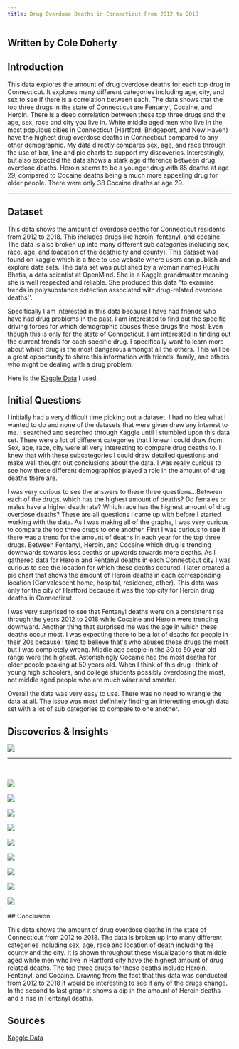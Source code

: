 ```yaml
---
title: Drug Overdose Deaths in Connecticut From 2012 to 2018
---
```

## Written by Cole Doherty

## Introduction
This data explores the amount of drug overdose deaths for each top drug in Connecticut. It explores many different categories including age, city, and sex to see if there is a correlation between each. The data shows that the top three drugs in the state of Connecticut are Fentanyl, Cocaine, and Heroin. There is a deep correlation between these top three drugs and the age, sex, race and city you live in. White middle aged men who live in the most populous cities in Connecticut (Hartford, Bridgeport, and New Haven) have the highest drug overdose deaths in Connecticut compared to any other demographic. My data directly compares sex, age, and race through the use of bar, line and pie charts to support my discoveries. Interestingly, but also expected the data shows a stark age difference between drug overdose deaths. Heroin seems to be a younger drug with 85 deaths at age 29, compared to Cocaine deaths being a much more appealing drug for older people. There were only 38 Cocaine deaths at age 29.
***
## Dataset 

This data shows the amount of overdose deaths for Connecticut residents from 2012 to 2018. This includes drugs like heroin, fentanyl, and cocaine. The data is also broken up into many different sub categories including sex, race, age, and loacation of the death(city and county). This dataset was found on kaggle which is a free to use website where users can publish and explore data sets. The data set was published by a woman named Ruchi Bhatia, a data scientist at OpenMind. She is a Kaggle grandmaster meaning she is well respected and reliable. She produced this data "to examine trends in polysubstance detection associated with drug-related overdose deaths''.

Specifically I am interested in this data because I have had friends who have had drug problems in the past. I am interested to find out the specific driving forces for which demographic abuses these drugs the most. Even though this is only for the state of Connecticut, I am interested in finding out the current trends for each specific drug. I specifically want to learn more about which drug is the most dangerous amongst all the others. This will be a great opportunity to share this information with friends, family, and others who might be dealing with a drug problem. 

Here is the [Kaggle Data](https://www.kaggle.com/ruchi798/drug-overdose-deaths) I used.

## Initial Questions

I initially had a very difficult time picking out a dataset. I had no idea what I wanted to do and none of the datasets that were given drew any interest to me. I searched and searched through Kaggle until I stumbled upon this data set. There were a lot of different categories that I knew I could draw from. Sex, age, race, city were all very interesting to compare drug deaths to. I knew that with these subcategories I could draw detailed questions and make well thought out conclusions about the data. I was really curious to see how these different demographics played a role in the amount of drug deaths there are. 

I was very curious to see the answers to these three questions...Between each of the drugs, which has the highest amount of deaths? Do females or males have a higher death rate? Which race has the highest amount of drug overdose deaths? These are all questions I came up with before I started working with the data. As I was making all of the graphs, I was very curious to compare the top three drugs to one another. First I was curious to see if there was a trend for the amount of deaths in each year for the top three drugs. Between Fentanyl, Heroin, and Cocaine which drug is trending downwards towards less deaths or upwards towards more deaths. As I gathered data for Heroin and Fentanyl deaths in each Connecticut city I was curious to see the location for which these deaths occured. I later created a pie chart that shows the amount of Heroin deaths in each corresponding location (Convalescent home, hospital, residence, other). This data was only for the city of Hartford because it was the top city for Heroin drug deaths in Connecticut.

I was very surprised to see that Fentanyl deaths were on a consistent rise through the years 2012 to 2018 while Cocaine and Heroin were trending downward. Another thing that surprised me was the age in which these deaths occur most. I was expecting there to be a lot of deaths for people in their 20s because I tend to believe that's who abuses these drugs the most but I was completely wrong. Middle age people in the 30 to 50 year old range were the highest. Astonishingly Cocaine had the most deaths for older people peaking at 50 years old. When I think of this drug I think of young high schoolers, and college students possibly overdosing the most, not middle aged people who are much wiser and smarter. 

Overall the data was very easy to use. There was no need to wrangle the data at all. The issue was most definitely finding an interesting enough data set with a lot of sub categories to compare to one another.

## Discoveries & Insights

<img src="https://cdn.discordapp.com/attachments/899489276700557352/949050124615692288/unknown.png">
<hr style="solid gray"> 
<br />
<br />

<img src="https://media.discordapp.net/attachments/899489276700557352/949051357430702110/unknown.png?width=580&height=676">

<br />
<br />
<img src="https://media.discordapp.net/attachments/899489276700557352/949051785904021604/unknown.png?width=880&height=676">

<br />
<br />
<img src="https://media.discordapp.net/attachments/899489276700557352/949052157171224637/unknown.png?width=815&height=676">

<br />
<br />
<img src="https://media.discordapp.net/attachments/899489276700557352/949052415842340864/unknown.png?width=870&height=676">

<br />
<br />
<img src="https://media.discordapp.net/attachments/899489276700557352/949055992476352562/unknown.png?width=894&height=676">

<br />
<br />
<img src="https://media.discordapp.net/attachments/899489276700557352/949052988763275294/unknown.png?width=879&height=676">

<br />
<br />
<img src="https://media.discordapp.net/attachments/899489276700557352/949056292331339836/unknown.png?width=887&height=676">

<br />
<br />
<img src="https://media.discordapp.net/attachments/899489276700557352/949069839425736784/unknown.png?width=572&height=676">

<br />
<br />
<img src="https://media.discordapp.net/attachments/899489276700557352/949053807650828318/unknown.png?width=876&height=676">

<br />
<br />
## Conclusion

This data shows the amount of drug overdose deaths in the state of Connecticut from 2012 to 2018. The data is broken up into many different categories including sex, age, race and location of death including the county and the city. It is shown throughout these visualizations that middle aged white men who live in Hartford city have the highest amount of drug related deaths. The top three drugs for these deaths include Heroin, Fentanyl, and Cocaine. Drawing from the fact that this data was conducted from 2012 to 2018 it would be interesting to see if any of the drugs change. In the second to last graph it shows a dip in the amount of Heroin deaths and a rise in Fentanyl deaths. 

## Sources

 [Kaggle Data](https://www.kaggle.com/ruchi798/drug-overdose-deaths)


